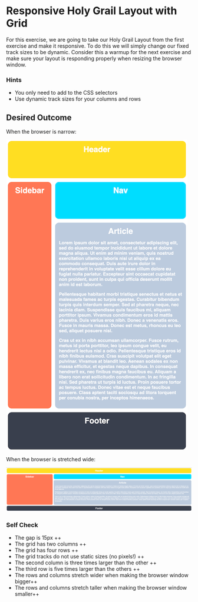 # Responsive Holy Grail Layout with Grid

For this exercise, we are going to take our Holy Grail Layout from the first exercise and make it responsive. To do this we will simply change our fixed track sizes to be dynamic. Consider this a warmup for the next exercise and make sure your layout is responding properly when resizing the browser window.

### Hints
- You only need to add to the CSS selectors
- Use dynamic track sizes for your columns and rows

## Desired Outcome

When the browser is narrow:

![desired outcome narrow](./desired-outcome-narrow.png)

When the browser is stretched wide:

![desired outcome wide](./desired-outcome-wide.png)

### Self Check
- The gap is 15px ++
- The grid has two columns ++
- The grid has four rows ++
- The grid tracks do not use static sizes (no pixels!) ++
- The second column is three times larger than the other ++
- The third row is five times larger than the others ++
- The rows and columns stretch wider when making the browser window bigger++
- The rows and columns stretch taller when making the browser window smaller++
